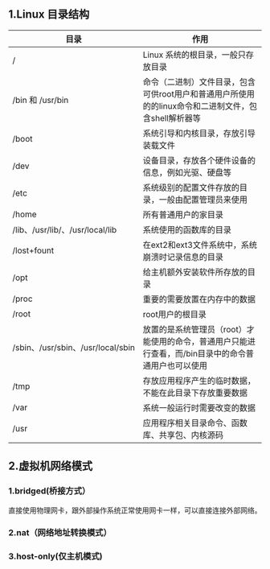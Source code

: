 ## 1.Linux 目录结构

| 目录| 作用|
|---|---|
|/|Linux 系统的根目录，一般只存放目录|
|/bin 和 /usr/bin| 命令（二进制）文件目录，包含可供root用户和普通用户所使用的的linux命令和二进制文件，包含shell解析器等|
|/boot| 系统引导和内核目录，存放引导装载文件|
|/dev|设备目录，存放各个硬件设备的信息，例如光驱、硬盘等|
|/etc|系统级别的配置文件存放的目录，一般由配置管理员来使用|
|/home|所有普通用户的家目录|
|/lib、/usr/lib/、/usr/local/lib|系统使用的函数库的目录|
|/lost+fount|在ext2和ext3文件系统中，系统崩溃时记录信息的目录|
|/opt|给主机额外安装软件所存放的目录|
|/proc|重要的需要放置在内存中的数据|
|/root|root用户的根目录|
|/sbin、/usr/sbin、/usr/local/sbin|放置的是系统管理员（root）才能使用的命令，普通用户只能进行查看，而/bin目录中的命令普通用户也可以使用|
|/tmp|存放应用程序产生的临时数据，不能在此目录下存放重要数据|
|/var|系统一般运行时需要改变的数据|
|/usr|应用程序相关目录命令、函数库、共享包、内核源码|

## 2.虚拟机网络模式

### 1.bridged(桥接方式）

直接使用物理网卡，跟外部操作系统正常使用网卡一样，可以直接连接外部网络。

### 2.nat（网络地址转换模式）

### 3.host-only(仅主机模式)



